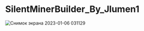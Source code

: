 # SilentMinerBuilder_By_Jlumen1
![Снимок экрана 2023-01-06 031129](https://user-images.githubusercontent.com/120273941/210890106-ffecf602-fb90-42a0-bcdc-29b41c6b6e81.png)
